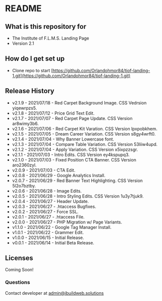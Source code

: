 # README #

## What is this repository for ##

* The Institute of F.L.M.S. Landing Page
* Version 2.1

## How do I get set up ##

* Clone repo to start [https://github.com/Orlandohmor84/tiof-landing-1.git](https://github.com/Orlandohmor84/tiof-landing-1.git)

## Release History ##

* v2.1.9 - 2021/07/18 - Red Carpet Background Image. CSS Vedrsion yiqewrpzs5.
* v2.1.8 - 2021/07/12 - Price Grid Text Edit.
* v2.1.7 - 2021/07/07 - Red Carpet Page Update. CSS Version ar8wimy3b6.
* v2.1.6 - 2021/07/06 - Red Carpet Kit Varation. CSS Version lpxpobkhem.
* v2.1.5 - 2021/07/05 - Dream Career Variation. CSS Version s8gy4wrft0.
* v2.1.4 - 2021/07/04 - Why Banner Lowercase font.
* v2.1.3 - 2021/07/04 - Compare Table Variation. CSS Version 53liiw4upd.
* v2.1.2 - 2021/07/04 - Apply Variation. CSS Version x5ixpzzsgr.
* v2.1.1 - 2021/07/03 - Intro Edits. CSS Version ey4kspupq3.
* v2.1.0 - 2021/07/03 - Fixed Position CTA Banner. CSS Version aro2360zyl.
* v2.0.9 - 2021/07/03 - CTA Edit.
* v2.0.8 - 2021/06/29 - Google Analytics Install.
* v2.0.7 - 2021/06/29 - Red Banner Text Highlighting. CSS Version 5l2o7bztby.
* v2.0.6 - 2021/06/28 - Image Edits.
* v2.0.5 - 2021/06/28 - Intro Styling Edits. CSS Version 1u3y7tjuk9.
* v2.0.4 - 2021/06/27 - Header Update.
* v2.0.3 - 2021/06/27 - .htaccess Bugfixes.
* v2.0.2 - 2021/06/27 - Force SSL.
* v2.0.1 - 2021/06/27 - .htaccess File. 
* v2.0.0 - 2021/06/27 - PHP Migration w/ Page Variants.
* v1.1.0 - 2021/06/22 - Google Tag Manager Install.
* v1.0.1 - 2021/06/22 - Grammer Edit.
* v1.0.0 - 2021/06/15 - Initial Release.
* v0.0.1 - 2021/06/14 - Initial Beta Release.

## Licenses ##

Coming Soon!

### Questions ###

Contact developer at admin@ibuildweb.solutions